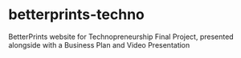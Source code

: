 # betterprints-techno
BetterPrints website for Technopreneurship Final Project, presented alongside with a Business Plan and Video Presentation
